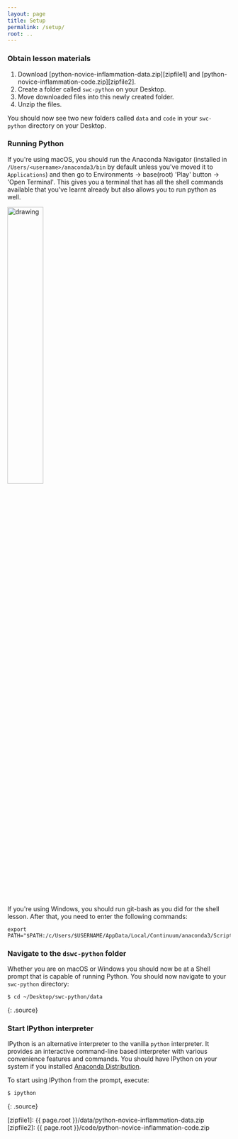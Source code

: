 ```yaml
---
layout: page
title: Setup
permalink: /setup/
root: ..
---
```


### Obtain lesson materials

1. Download [python-novice-inflammation-data.zip][zipfile1]
        and [python-novice-inflammation-code.zip][zipfile2].
2. Create a folder called `swc-python` on your Desktop.
3. Move downloaded files into this newly created folder.
4. Unzip the files.

You should now see two new folders called `data` and `code` in your `swc-python` directory on your
Desktop.

### Running Python

If you're using macOS, you should run the Anaconda Navigator (installed in `/Users/<username>/anaconda3/bin` by default unless you've moved it to `Applications`) and then go to Environments -> base(root) 'Play' button -> 'Open Terminal'. This gives you a terminal that has all
the shell commands available that you've learnt already but also allows you to run python as well.

<img src="../fig/shell-anaconda.png" alt="drawing" width="40%"/>

If you're using Windows, you should run git-bash as you did for the shell lesson. After that, you need to enter the following commands:

```
export PATH="$PATH:/c/Users/$USERNAME/AppData/Local/Continuum/anaconda3/Scripts/:/c/Users/$USERNAME/AppData/Local/Continuum/anaconda3/"
```

### Navigate to the `dswc-python` folder

Whether you are on macOS or Windows you should now be at a Shell prompt that is capable of running
Python. You should now navigate to your `swc-python` directory:

~~~
$ cd ~/Desktop/swc-python/data
~~~
{: .source}

### Start IPython interpreter

IPython is an alternative interpreter to the vanilla `python` interpreter. It provides an interactive command-line based interpreter with
various convenience features and commands.  You should have IPython on your system if you installed
[Anaconda Distribution](http://carpentries.github.io/workshop-template/#python).

To start using IPython from the prompt, execute:
~~~
$ ipython
~~~
{: .source}

[zipfile1]: {{ page.root }}/data/python-novice-inflammation-data.zip
[zipfile2]: {{ page.root }}/code/python-novice-inflammation-code.zip
